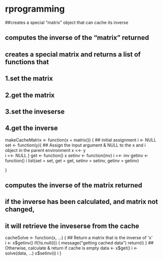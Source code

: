 # rprogramming
##creates a special “matrix” object that can cache its inverse
## computes the inverse of the “matrix” returned 

## creates a  special matrix and returns a list of functions that
## 1.set the matrix
## 2.get the matrix
## 3.set the inveserse
## 4.get the inverse

makeCacheMatrix <- function(x = matrix()) {
    ## initial assignment
    i <- NULL
    set <- function(y){
    ## Assign the input argument & NULL to the x and i object in the parent environment
        x <<- y    
        i <<- NULL 
    }
    get <- function() x
    setinv <- function(inv) i <<- inv
    getinv <- function() i 
    list(set = set, get = get, setinv = setinv, getinv = getinv)
   
}


## computes the inverse of the matrix returned
## if the inverse has been calculated, and matrix not changed, 
## it will retrieve the inveserse from the cache

cacheSolve <- function(x, ...) {
    ## Return a matrix that is the inverse of 'x'    
    i <- x$getinv()
    if(!is.null(i)) {
        message("getting cached data")
        return(i)
    }
    ## Otherwise, calculate & return if cache is empty
    data <- x$get()
    i <- solve(data, ...)
    x$setinv(i)
    i
}
